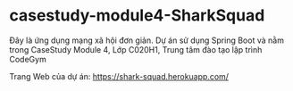 # casestudy-module4-SharkSquad
Đây là ứng dụng mạng xã hội đơn giản. Dự án sử dụng Spring Boot và nằm trong CaseStudy Module 4, Lớp C020H1, Trung tâm đào tạo lập trình CodeGym

Trang Web của dự án: https://shark-squad.herokuapp.com/

